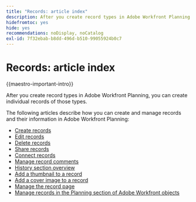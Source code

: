 ```yaml
---
title: "Records: article index"
description: After you create record types in Adobe Workfront Planning you can create individual records of those types. The following articles describe how you can create and manage records and their information in Adobe Workfront Planning.
hidefromtoc: yes
hide: yes
recommendations: noDisplay, noCatalog
exl-id: 7f32ebab-b8dd-496d-b510-99055924b0c7
---
```

<!-- update the metadata with real information when making this available in TOC and in the left nav
---
title: The architecture and fields of Adobe Maestro
description: The following articles describe how you can create and manage records in Adobe Maestro. 
hidefromtoc: yes
author: Alina
feature: Work Management
role: User
hide: yes
---
-->

# Records: article index

{{maestro-important-intro}}

After you create record types in Adobe Workfront Planning, you can create individual records of those types. 

The following articles describe how you can create and manage records and their information in Adobe Workfront Planning:

* [Create records](/help/quicksilver/maestro/records/create-records.md)
* [Edit records](/help/quicksilver/maestro/records/edit-records.md)
* [Delete records](/help/quicksilver/maestro/records/delete-records.md)
* [Share records](/help/quicksilver/maestro/records/share-records.md)
* [Connect records](/help/quicksilver/maestro/records/connect-records.md)
* [Manage record comments](/help/quicksilver/maestro/records/manage-record-comments.md)
* [History section overview](/help/quicksilver/maestro/records/history-section-overview.md)
* [Add a thumbnail to a record](/help/quicksilver/maestro/records/add-thumbnails-to-records.md)
* [Add a cover image to a record](/help/quicksilver/maestro/records/add-a-cover-image-to-a-record.md)
* [Manage the record page](/help/quicksilver/maestro/records/manage-the-record-page.md)
* [Manage records in the Planning section of Adobe Workfront objects](/help/quicksilver/maestro/records/manage-records-in-planning-section.md)
